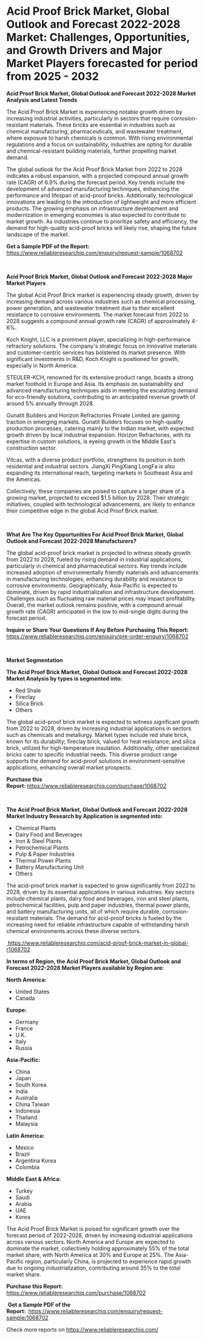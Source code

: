 <p><h1>Acid Proof Brick Market, Global Outlook and Forecast 2022-2028 Market: Challenges, Opportunities, and Growth Drivers and Major Market Players forecasted for period from 2025 - 2032</h1></p><p><strong>Acid Proof Brick Market, Global Outlook and Forecast 2022-2028 Market Analysis and Latest Trends</strong></p>
<p><p>The Acid Proof Brick Market is experiencing notable growth driven by increasing industrial activities, particularly in sectors that require corrosion-resistant materials. These bricks are essential in industries such as chemical manufacturing, pharmaceuticals, and wastewater treatment, where exposure to harsh chemicals is common. With rising environmental regulations and a focus on sustainability, industries are opting for durable and chemical-resistant building materials, further propelling market demand.</p><p>The global outlook for the Acid Proof Brick Market from 2022 to 2028 indicates a robust expansion, with a projected compound annual growth rate (CAGR) of 6.9% during the forecast period. Key trends include the development of advanced manufacturing techniques, enhancing the performance and lifespan of acid-proof bricks. Additionally, technological innovations are leading to the introduction of lightweight and more efficient products. The growing emphasis on infrastructure development and modernization in emerging economies is also expected to contribute to market growth. As industries continue to prioritize safety and efficiency, the demand for high-quality acid-proof bricks will likely rise, shaping the future landscape of the market.</p></p>
<p><strong>Get a Sample PDF of the Report:&nbsp;</strong> <a href="https://www.reliableresearchiq.com/enquiry/request-sample/1068702?utm_campaign=2310&utm_medium=2&utm_source=Github&utm_content=ia&utm_term=21032025&utm_id=acid-proof-brick-market-global-outlook-and-forecast-2022-2028">https://www.reliableresearchiq.com/enquiry/request-sample/1068702</a></p>
<p>&nbsp;</p>
<p><strong>Acid Proof Brick Market, Global Outlook and Forecast 2022-2028 Major Market Players</strong></p>
<p><p>The global Acid Proof Brick market is experiencing steady growth, driven by increasing demand across various industries such as chemical processing, power generation, and wastewater treatment due to their excellent resistance to corrosive environments. The market forecast from 2022 to 2028 suggests a compound annual growth rate (CAGR) of approximately 4-6%.</p><p>Koch Knight, LLC is a prominent player, specializing in high-performance refractory solutions. The company's strategic focus on innovative materials and customer-centric services has bolstered its market presence. With significant investments in R&D, Koch Knight is positioned for growth, especially in North America.</p><p>STEULER-KCH, renowned for its extensive product range, boasts a strong market foothold in Europe and Asia. Its emphasis on sustainability and advanced manufacturing techniques aids in meeting the escalating demand for eco-friendly solutions, contributing to an anticipated revenue growth of around 5% annually through 2028.</p><p>Gunatit Builders and Horizon Refractories Private Limited are gaining traction in emerging markets. Gunatit Builders focuses on high-quality production processes, catering mainly to the Indian market, with expected growth driven by local industrial expansion. Horizon Refractories, with its expertise in custom solutions, is eyeing growth in the Middle East's construction sector.</p><p>Vitcas, with a diverse product portfolio, strengthens its position in both residential and industrial sectors. JiangXi PingXiang LongFa is also expanding its international reach, targeting markets in Southeast Asia and the Americas.</p><p>Collectively, these companies are poised to capture a larger share of a growing market, projected to exceed $1.5 billion by 2028. Their strategic initiatives, coupled with technological advancements, are likely to enhance their competitive edge in the global Acid Proof Brick market.</p></p>
<p>&nbsp;</p>
<p><strong>What Are The Key Opportunities For Acid Proof Brick Market, Global Outlook and Forecast 2022-2028 Manufacturers?</strong></p>
<p><p>The global acid-proof brick market is projected to witness steady growth from 2022 to 2028, fueled by rising demand in industrial applications, particularly in chemical and pharmaceutical sectors. Key trends include increased adoption of environmentally friendly materials and advancements in manufacturing technologies, enhancing durability and resistance to corrosive environments. Geographically, Asia-Pacific is expected to dominate, driven by rapid industrialization and infrastructure development. Challenges such as fluctuating raw material prices may impact profitability. Overall, the market outlook remains positive, with a compound annual growth rate (CAGR) anticipated in the low to mid-single digits during the forecast period.</p></p>
<p><strong>Inquire or Share Your Questions If Any Before Purchasing This Report:</strong> <a href="https://www.reliableresearchiq.com/enquiry/pre-order-enquiry/1068702?utm_campaign=2310&utm_medium=2&utm_source=Github&utm_content=ia&utm_term=21032025&utm_id=acid-proof-brick-market-global-outlook-and-forecast-2022-2028">https://www.reliableresearchiq.com/enquiry/pre-order-enquiry/1068702</a></p>
<p>&nbsp;</p>
<p><strong>Market Segmentation</strong></p>
<p><strong>The Acid Proof Brick Market, Global Outlook and Forecast 2022-2028 Market Analysis by types is segmented into:</strong></p>
<p><ul><li>Red Shale</li><li>Fireclay</li><li>Silica Brick</li><li>Others</li></ul></p>
<p><p>The global acid-proof brick market is expected to witness significant growth from 2022 to 2028, driven by increasing industrial applications in sectors such as chemicals and metallurgy. Market types include red shale brick, known for its durability; fireclay brick, valued for heat resistance; and silica brick, utilized for high-temperature insulation. Additionally, other specialized bricks cater to specific industrial needs. This diverse product range supports the demand for acid-proof solutions in environment-sensitive applications, enhancing overall market prospects.</p></p>
<p><strong>Purchase this Report:&nbsp;</strong><a href="https://www.reliableresearchiq.com/purchase/1068702?utm_campaign=2310&utm_medium=2&utm_source=Github&utm_content=ia&utm_term=21032025&utm_id=acid-proof-brick-market-global-outlook-and-forecast-2022-2028">https://www.reliableresearchiq.com/purchase/1068702</a></p>
<p>&nbsp;</p>
<p><strong>The Acid Proof Brick Market, Global Outlook and Forecast 2022-2028 Market Industry Research by Application is segmented into:</strong></p>
<p><ul><li>Chemical Plants</li><li>Dairy Food and Beverages</li><li>Iron & Steel Plants</li><li>Petrochemical Plants</li><li>Pulp & Paper Industries</li><li>Thermal Power Plants</li><li>Battery Manufacturing Unit</li><li>Others</li></ul></p>
<p><p>The acid-proof brick market is expected to grow significantly from 2022 to 2028, driven by its essential applications in various industries. Key sectors include chemical plants, dairy food and beverages, iron and steel plants, petrochemical facilities, pulp and paper industries, thermal power plants, and battery manufacturing units, all of which require durable, corrosion-resistant materials. The demand for acid-proof bricks is fueled by the increasing need for reliable infrastructure capable of withstanding harsh chemical environments across these diverse sectors.</p></p>
<p><a href="https://www.reliableresearchiq.com/acid-proof-brick-market-in-global-r1068702?utm_campaign=2310&utm_medium=2&utm_source=Github&utm_content=ia&utm_term=21032025&utm_id=acid-proof-brick-market-global-outlook-and-forecast-2022-2028">&nbsp;https://www.reliableresearchiq.com/acid-proof-brick-market-in-global-r1068702</a></p>
<p><strong>In terms of Region, the Acid Proof Brick Market, Global Outlook and Forecast 2022-2028 Market Players available by Region are:</strong></p>
<p>
    <p> <strong> North America: </strong>
        <ul>
            <li>United States</li>
            <li>Canada</li>
        </ul>
        </p> 
    <p> <strong> Europe: </strong>
        <ul>
            <li>Germany</li>
            <li>France</li>
            <li>U.K.</li>
            <li>Italy</li>
            <li>Russia</li>
        </ul>
        </p> 
    <p> <strong> Asia-Pacific: </strong>
        <ul>
            <li>China</li>
            <li>Japan</li>
            <li>South Korea</li>
            <li>India</li>
            <li>Australia</li>
            <li>China Taiwan</li>
            <li>Indonesia</li>
            <li>Thailand</li>
            <li>Malaysia</li>
        </ul>
        </p> 
    <p> <strong> Latin America: </strong>
        <ul>
            <li>Mexico</li>
            <li>Brazil</li>
            <li>Argentina Korea</li>
            <li>Colombia</li>
        </ul>
        </p> 
    <p> <strong> Middle East & Africa: </strong>
        <ul>
            <li>Turkey</li>
            <li>Saudi</li>
            <li>Arabia</li>
            <li>UAE</li>
            <li>Korea</li>
        </ul>
    </p>
    </p>
<p><p>The Acid Proof Brick Market is poised for significant growth over the forecast period of 2022-2028, driven by increasing industrial applications across various sectors. North America and Europe are expected to dominate the market, collectively holding approximately 55% of the total market share, with North America at 30% and Europe at 25%. The Asia-Pacific region, particularly China, is projected to experience rapid growth due to ongoing industrialization, contributing around 35% to the total market share.</p></p>
<p><strong>Purchase this Report: </strong><a href="https://www.reliableresearchiq.com/purchase/1068702?utm_campaign=2310&utm_medium=2&utm_source=Github&utm_content=ia&utm_term=21032025&utm_id=acid-proof-brick-market-global-outlook-and-forecast-2022-2028">https://www.reliableresearchiq.com/purchase/1068702</a></p>
<p>&nbsp;<strong>Get a Sample PDF of the Report:&nbsp;&nbsp;</strong><a href="https://www.reliableresearchiq.com/enquiry/request-sample/1068702?utm_campaign=2310&utm_medium=2&utm_source=Github&utm_content=ia&utm_term=21032025&utm_id=acid-proof-brick-market-global-outlook-and-forecast-2022-2028">https://www.reliableresearchiq.com/enquiry/request-sample/1068702</a></p>
<p><strong></strong></p>
<p>Check more reports on <a href="https://www.reliableresearchiq.com/?utm_campaign=2310&utm_medium=2&utm_source=Github&utm_content=ia&utm_term=21032025&utm_id=acid-proof-brick-market-global-outlook-and-forecast-2022-2028">https://www.reliableresearchiq.com/</a></p>